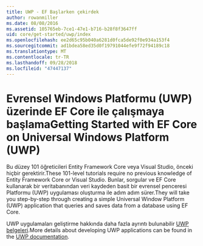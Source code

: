 ```yaml
---
title: UWP - EF Başlarken çekirdek
author: rowanmiller
ms.date: 08/08/2016
ms.assetid: 105765eb-7ce1-47e1-b716-b28f8f3647ff
uid: core/get-started/uwp/index
ms.openlocfilehash: ee2d65c95b040a6281d0fca5de92f0e934a153f4
ms.sourcegitcommit: ad1bdea58ed35d0f19791044efe9f72f94189c18
ms.translationtype: MT
ms.contentlocale: tr-TR
ms.lasthandoff: 09/28/2018
ms.locfileid: "47447137"
---
```

# <a name="getting-started-with-ef-core-on-universal-windows-platform-uwp"></a><span data-ttu-id="0fe9a-102">Evrensel Windows Platformu (UWP) üzerinde EF Core ile çalışmaya başlama</span><span class="sxs-lookup"><span data-stu-id="0fe9a-102">Getting Started with EF Core on Universal Windows Platform (UWP)</span></span>

<span data-ttu-id="0fe9a-103">Bu düzey 101 öğreticileri Entity Framework Core veya Visual Studio, önceki hiçbir gerektirir.</span><span class="sxs-lookup"><span data-stu-id="0fe9a-103">These 101-level tutorials require no previous knowledge of Entity Framework Core or Visual Studio.</span></span> <span data-ttu-id="0fe9a-104">Bunlar, sorgular ve EF Core kullanarak bir veritabanından veri kaydeden basit bir evrensel penceresi Platformu (UWP) uygulaması oluşturma ile adım adım sürer.</span><span class="sxs-lookup"><span data-stu-id="0fe9a-104">They will take you step-by-step through creating a simple Universal Window Platform (UWP) application that queries and saves data from a database using EF Core.</span></span>

<span data-ttu-id="0fe9a-105">UWP uygulamaları geliştirme hakkında daha fazla ayrıntı bulunabilir [UWP belgeleri](https://docs.microsoft.com/windows/uwp/develop/).</span><span class="sxs-lookup"><span data-stu-id="0fe9a-105">More details about developing UWP applications can be found in the [UWP documentation](https://docs.microsoft.com/windows/uwp/develop/).</span></span>
